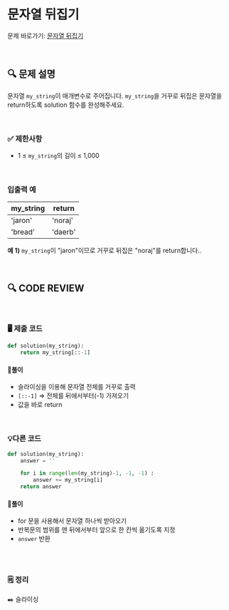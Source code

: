 # 문자열 뒤집기

문제 바로가기: [문자열 뒤집기](https://school.programmers.co.kr/learn/courses/30/lessons/120822)

<br/>

## **🔍 문제 설명**

문자열 `my_string`이 매개변수로 주어집니다. `my_string`을 거꾸로 뒤집은 문자열을 return하도록 solution 함수를 완성해주세요.

<br/>

### **✅ 제한사항**

- 1 ≤ `my_string`의 길이 ≤ 1,000
<br/>

### **입출력 예**

| my_string |  return |
| -------- | ------- |
|'jaron'| 'noraj'|
|'bread'| 'daerb'|

**예 1)**
`my_string`이 "jaron"이므로 거꾸로 뒤집은 "noraj"를 return합니다..

<br/>

## **🔍 CODE REVIEW**
<br/>

### **🖥️ 제출 코드**

```python
def solution(my_string):
    return my_string[::-1]
```

#### **📍풀이**

- 슬라이싱을 이용해 문자열 전체를 거꾸로 출력
- `[::-1]` ⇒ 전체를 뒤에서부터(-1) 가져오기
- 값을 바로 return

<br/>

### **💡다른 코드**

```python
def solution(my_string):
    answer = ''

    for i in range(len(my_string)-1, -1, -1) :
        answer += my_string[i]
    return answer
```

#### **📍풀이**

- for 문을 사용해서 문자열 하나씩 받아오기
- 반복문의 범위를 맨 뒤에서부터 앞으로 한 칸씩 옮기도록 지정
- `answer` 반환
<br/>

  #
### **🗒️ 정리**
✒️ 슬라이싱

